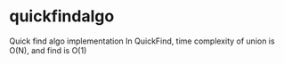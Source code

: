 # quickfindalgo
Quick find algo implementation
In QuickFind, time complexity of union is O(N), and find is O(1)
